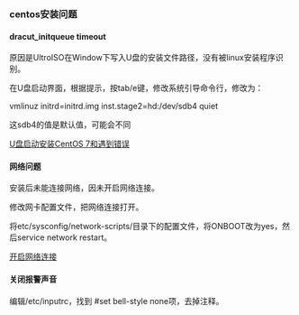 ### centos安装问题

#### dracut_initqueue timeout

原因是UltroISO在Window下写入U盘的安装文件路径，没有被linux安装程序识别。

在U盘启动界面，根据提示，按tab/e键，修改系统引导命令行，修改为：

vmlinuz initrd=initrd.img inst.stage2=hd:/dev/sdb4 quiet

这sdb4的值是默认值，可能会不同

[U盘启动安装CentOS 7和遇到错误](https://www.cnblogs.com/zhangtingzu/p/8972063.html)

#### 网络问题

安装后未能连接网络，因未开启网络连接。

修改网卡配置文件，把网络连接打开。

将etc/sysconfig/network-scripts/目录下的配置文件，将ONBOOT改为yes，然后service network restart。

[开启网络连接](https://blog.csdn.net/sfeng95/article/details/62239539)

#### 关闭报警声音

编辑/etc/inputrc，找到 #set bell-style none项，去掉注释。